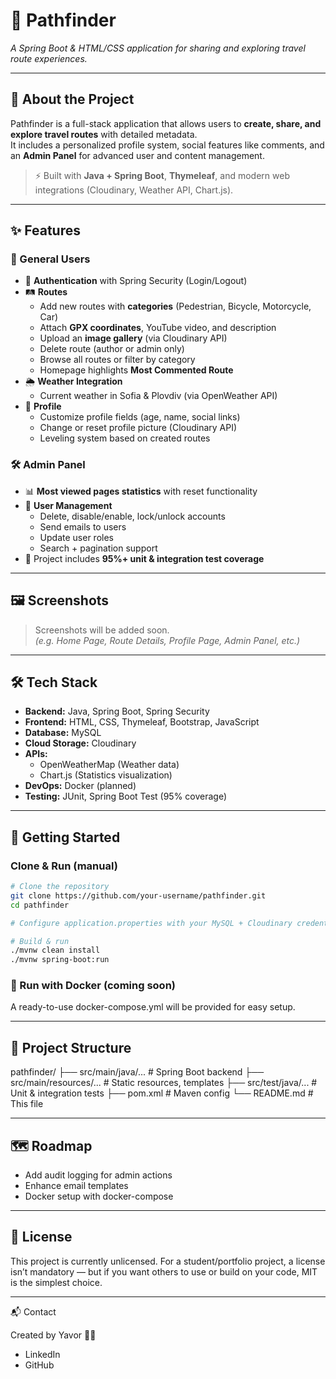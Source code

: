 # 🧭 Pathfinder  
*A Spring Boot & HTML/CSS application for sharing and exploring travel route experiences.*

---

## 📖 About the Project
Pathfinder is a full-stack application that allows users to **create, share, and explore travel routes** with detailed metadata.  
It includes a personalized profile system, social features like comments, and an **Admin Panel** for advanced user and content management.  

> ⚡ Built with **Java + Spring Boot**, **Thymeleaf**, and modern web integrations (Cloudinary, Weather API, Chart.js).  

---

## ✨ Features

### 👤 General Users
- 🔑 **Authentication** with Spring Security (Login/Logout)
- 🛤️ **Routes**
  - Add new routes with **categories** (Pedestrian, Bicycle, Motorcycle, Car)  
  - Attach **GPX coordinates**, YouTube video, and description  
  - Upload an **image gallery** (via Cloudinary API)  
  - Delete route (author or admin only)  
  - Browse all routes or filter by category  
  - Homepage highlights **Most Commented Route**  
- 🌦️ **Weather Integration**  
  - Current weather in Sofia & Plovdiv (via OpenWeather API)  
- 👤 **Profile**  
  - Customize profile fields (age, name, social links)  
  - Change or reset profile picture (Cloudinary API)  
  - Leveling system based on created routes  

### 🛠️ Admin Panel
- 📊 **Most viewed pages statistics** with reset functionality  
- 👥 **User Management**  
  - Delete, disable/enable, lock/unlock accounts  
  - Send emails to users  
  - Update user roles  
  - Search + pagination support  
- 🧪 Project includes **95%+ unit & integration test coverage**  

---

## 🖼️ Screenshots

> Screenshots will be added soon.  
*(e.g. Home Page, Route Details, Profile Page, Admin Panel, etc.)*  

---

## 🛠️ Tech Stack

- **Backend:** Java, Spring Boot, Spring Security  
- **Frontend:** HTML, CSS, Thymeleaf, Bootstrap, JavaScript  
- **Database:** MySQL  
- **Cloud Storage:** Cloudinary  
- **APIs:**  
  - OpenWeatherMap (Weather data)  
  - Chart.js (Statistics visualization)  
- **DevOps:** Docker (planned)  
- **Testing:** JUnit, Spring Boot Test (95% coverage)  

---

## 🚀 Getting Started

### Clone & Run (manual)
```bash
# Clone the repository
git clone https://github.com/your-username/pathfinder.git
cd pathfinder

# Configure application.properties with your MySQL + Cloudinary credentials

# Build & run
./mvnw clean install
./mvnw spring-boot:run
```

### 🐳 Run with Docker (coming soon)
A ready-to-use docker-compose.yml will be provided for easy setup.

---

## 📂 Project Structure

pathfinder/
 ├── src/main/java/...       # Spring Boot backend
 ├── src/main/resources/...  # Static resources, templates
 ├── src/test/java/...       # Unit & integration tests
 ├── pom.xml                 # Maven config
 └── README.md               # This file

---

 ## 🗺️ Roadmap

- Add audit logging for admin actions
- Enhance email templates
- Docker setup with docker-compose

---

## 📜 License

This project is currently unlicensed.
For a student/portfolio project, a license isn’t mandatory — but if you want others to use or build on your code, MIT is the simplest choice.

---

📬 Contact

Created by Yavor 👨‍💻

- LinkedIn
- GitHub
